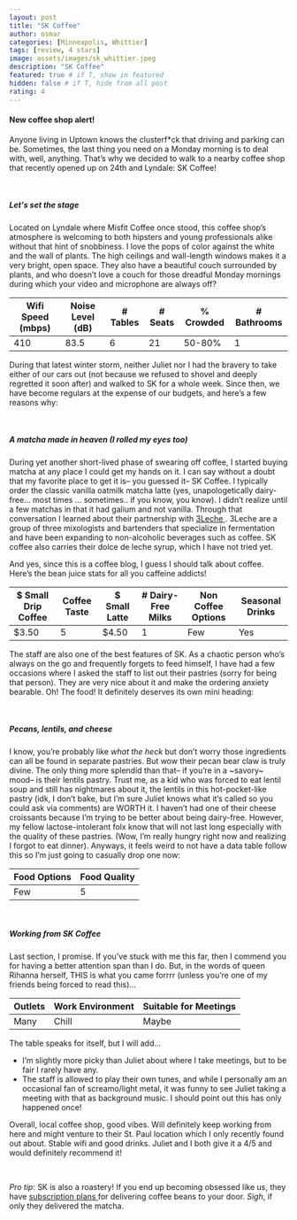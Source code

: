 ```yaml
---
layout: post
title: "SK Coffee"
author: osmar
categories: [Minneapolis, Whittier]
tags: [review, 4 stars]
image: assets/images/sk_whittier.jpeg
description: "SK Coffee"
featured: true # if T, show in featured
hidden: false # if T, hide from all post
rating: 4
---
```


<h4>New coffee shop alert!</h4>

<p>Anyone living in Uptown knows the clusterf*ck that driving and parking can be. Sometimes, the last thing you need on a Monday morning is to deal with, well, anything. That’s why we decided to walk to a nearby coffee shop that recently opened up on 24th and Lyndale: SK Coffee!</p>

<br>

##### _Let's set the stage_

<p>Located on Lyndale where Misfit Coffee once stood, this coffee shop’s atmosphere is welcoming to both hipsters and young professionals alike without that hint of snobbiness. I love the pops of color against the white and the wall of plants. The high ceilings and wall-length windows makes it a very bright, open space. They also have a beautiful couch surrounded by plants, and who doesn’t love a couch for those dreadful Monday mornings during which your video and microphone are always off? </p>

<div class="table-responsive" style="font-size:85%">
  <table class="table">
    <thead>
    <tr>
      <th scope="col">Wifi Speed (mbps)</th>
      <th scope="col">Noise Level (dB)</th>
      <th scope="col"># Tables</th>
      <th scope="col"># Seats</th>
      <th scope="col">% Crowded</th>
      <th scope="col"># Bathrooms</th>
    </tr>
  </thead>
  <tbody>
    <tr>
      <td>410</td>
      <td>83.5</td>
      <td>6</td>
      <td>21</td>
      <td>50-80%</td>
      <td>1</td>
    </tr>
  </tbody>
  </table>
</div>

<p>During that latest winter storm, neither Juliet nor I had the bravery to take either of our cars out (not because we refused to shovel and deeply regretted it soon after) and walked to SK for a whole week. Since then, we have become regulars at the expense of our budgets, and here’s a few reasons why:</p>
<br>

##### _A matcha made in heaven (I rolled my eyes too)_

<p>During yet another short-lived phase of swearing off coffee, I started buying matcha at any place I could get my hands on it. I can say without a doubt that my favorite place to get it is– you guessed it– SK Coffee. I typically order the classic vanilla oatmilk matcha latte (yes, unapologetically dairy-free… most times … sometimes.. if you know, you know). I didn’t realize until a few matchas in that it had galium and not vanilla. Through that conversation I learned about their partnership with  <a href="https://mspmag.com/eat-and-drink/3leche-it-s-all-in-the-mix/"> 3Leche </a>. 3Leche are a group of three mixologists and bartenders that specialize in fermentation and have been expanding to non-alcoholic beverages such as coffee. SK coffee also carries their dolce de leche syrup, which I have not tried yet.</p>

<p> And yes, since this is a coffee blog, I guess I should talk about coffee. Here’s the bean juice stats for all you caffeine addicts!</p>

<div class="table-responsive" style="font-size:80%">
  <table class="table">
    <thead>
    <tr>
      <th scope="col">$ Small Drip Coffee</th>
      <th scope="col">Coffee Taste</th>
      <th scope="col">$ Small Latte</th>
      <th scope="col"># Dairy-Free Milks</th>
      <th scope="col">Non Coffee Options</th>
      <th scope="col">Seasonal Drinks</th>
    </tr>
  </thead>
  <tbody>
    <tr>
      <td>$3.50</td>
      <td>5</td>
      <td>$4.50</td>
      <td>1</td>
      <td>Few</td>
      <td>Yes</td>
    </tr>
  </tbody>
  </table>
</div>

<p>The staff are also one of the best features of SK. As a chaotic person who’s always on the go and frequently forgets to feed himself, I have had a few occasions where I asked the staff to list out their pastries (sorry for being that person). They are very nice about it and make the ordering anxiety bearable. Oh! The food! It definitely deserves its own mini heading:</p>
<br>

##### _Pecans, lentils, and cheese_

<p>I know, you’re probably like <i> what the heck </i> but don’t worry those ingredients can all be found in separate pastries. But wow their pecan bear claw is truly divine. The only thing more splendid than that– if you’re in a ~savory~ mood– is their lentils pastry. Trust me, as a kid who was forced to eat lentil soup and still has nightmares about it, the lentils in this hot-pocket-like pastry (idk, I don’t bake, but I’m sure Juliet knows what it’s called so you could ask via comments) are WORTH it. I haven’t had one of their cheese croissants because I’m trying to be better about being dairy-free. However, my fellow lactose-intolerant folx know that will not last long especially with the quality of these pastries. (Wow, I’m really hungry right now and realizing I forgot to eat dinner). Anyways, it feels weird to not have a data table follow this so I’m just going to casually drop one now: </p>

<div class="table-responsive" style="font-size:80%">
  <table class="table">
    <thead>
    <tr>
      <th scope="col">Food Options</th>
      <th scope="col">Food Quality</th>
    </tr>
  </thead>
  <tbody>
    <tr>
      <td>Few</td>
      <td>5</td>
    </tr>
  </tbody>
  </table>
</div>
<br>

##### _Working from SK Coffee_

<p>Last section, I promise. If you’ve stuck with me this far, then I commend you for having a better attention span than I do. But, in the words of queen Rihanna herself, THIS is what you came forrrr (unless you’re one of my friends being forced to read this)...</p>

<div class="table-responsive" style="font-size:80%">
  <table class="table">
    <thead>
    <tr>
      <th scope="col">Outlets</th>
      <th scope="col">Work Environment</th>
      <th scope="col">Suitable for Meetings</th>
    </tr>
  </thead>
  <tbody>
    <tr>
      <td>Many</td>
      <td>Chill</td>
      <td>Maybe</td>
    </tr>
  </tbody>
  </table>
</div>
<p>The table speaks for itself, but I will add...</p>

<ul>
  <li> I’m slightly more picky than Juliet about where I take meetings, but to be fair I rarely have any. </li>
  <li> The staff is allowed to play their own tunes, and while I personally am an occasional fan of screamo/light metal, it was funny to see Juliet taking a meeting with that as background music. I should point out this has only happened once!</li>
</ul>
<p>Overall, local coffee shop, good vibes. Will definitely keep working from here and might venture to their St. Paul location which I only recently found out about. Stable wifi and good drinks. Juliet and I both give it a 4/5 and would definitely recommend it!</p>
<br>
<p> <i>Pro tip</i>: SK is also a roastery! If you end up becoming obsessed like us, they have <a href="https://skcoffeeplease.com/subscription"> subscription plans </a> for delivering coffee beans to your door. <i>Sigh</i>, if only they delivered the matcha.</p>
